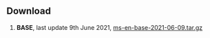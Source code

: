 ## Download

1. **BASE**, last update 9th June 2021, [ms-en-base-2021-06-09.tar.gz](https://f000.backblazeb2.com/file/malaya-model/pretrained/ms-en-base-2021-06-09.tar.gz)